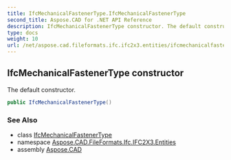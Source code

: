 ```yaml
---
title: IfcMechanicalFastenerType.IfcMechanicalFastenerType
second_title: Aspose.CAD for .NET API Reference
description: IfcMechanicalFastenerType constructor. The default constructor
type: docs
weight: 10
url: /net/aspose.cad.fileformats.ifc.ifc2x3.entities/ifcmechanicalfastenertype/ifcmechanicalfastenertype/
---
```

## IfcMechanicalFastenerType constructor

The default constructor.

```csharp
public IfcMechanicalFastenerType()
```

### See Also

* class [IfcMechanicalFastenerType](../)
* namespace [Aspose.CAD.FileFormats.Ifc.IFC2X3.Entities](../../ifcmechanicalfastenertype/)
* assembly [Aspose.CAD](../../../)


